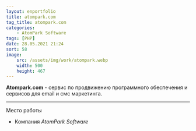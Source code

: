 ```yaml
---
layout: enportfolio
title: atompark.com
tag_title: atompark.com
categories:
    - AtomPark Software
tags: [PHP]
date: 28.05.2021 21:24
sort: 58
image: 
    src: /assets/img/work/atompark.webp 
    width: 500
    height: 467
---
```


**Atompark.com** - сервис по продвижению программного обеспечения и сервисов для email и смс маркетинга.

---

Место работы

* Компания _AtomPark Software_
